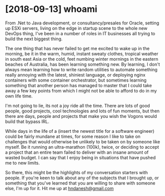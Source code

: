 # [2018-09-13] whoami
From .Net to Java development, or consultancy/presales for Oracle, setting up ESXi servers, living on the edge in startup scene to the whole new DevOps thing, I've been in a number of roles in IT businesses all trying to build the next biggest thing.

The one thing that has never failed to get me excited to wake up in the morning, be it in the warm, humid, instant sweaty clothes, tropical weather in south east Asia or the cold, feet numbing winter mornings in the eastern beaches of Australia, has been learning something new. By learning, I don't always mean learning how to write random utilities to automate something really annoying with the latest, shiniest language, or deploying nginx containers with some container orchestrator, but sometimes learning something that another person has managed to master that I could take away a few key points from which I might not be able to afford to do in my own life time. 

I'm not going to lie, its not a joy ride all the time. There are lots of good people, good projects, cool technologies and lots of fun moments, but then there are days, people and projects that make you wish the Vogons would build that bypass IRL.

While days in the life of a (insert the newest title for a software engineer) could be fairly mundane at times, for some reason I like to take on challenges that would otherwise be unlikely to be taken on by someone like myself. Be it running an ultra-marathon (100k), twice, or deciding to accept a project that an entire team failed to deliver with an insane amount of wasted budget. I can say that I enjoy being in situations that have pushed me to new limits.

So there, this might be the highlights of my conversation starters with people. If you're keen to talk about any of the subjects that I brought up, or something that you've learned that you are willing to share with someone else, I'm up for it. Hit me up at hndanesh@gmail.com
